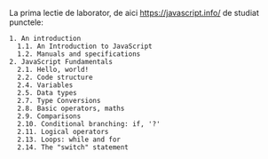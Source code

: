 La prima lectie de laborator, de aici https://javascript.info/ de studiat punctele:
```
1. An introduction
  1.1. An Introduction to JavaScript
  1.2. Manuals and specifications 
2. JavaScript Fundamentals
  2.1. Hello, world!
  2.2. Code structure
  2.4. Variables
  2.5. Data types
  2.7. Type Conversions
  2.8. Basic operators, maths
  2.9. Comparisons
  2.10. Conditional branching: if, '?'
  2.11. Logical operators
  2.13. Loops: while and for
  2.14. The "switch" statement
```

